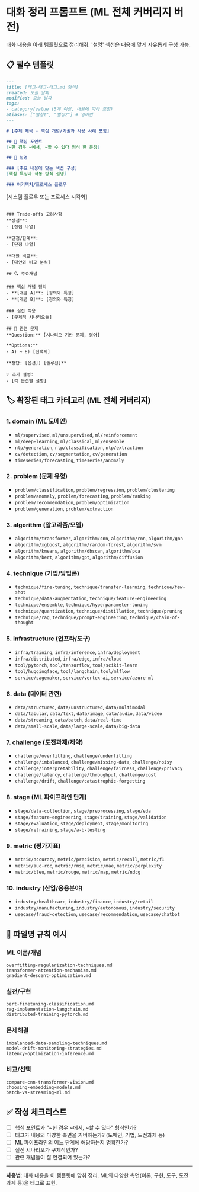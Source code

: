 # 대화 정리 프롬프트 (ML 전체 커버리지 버전)

대화 내용을 아래 템플릿으로 정리해줘. '설명' 섹션은 내용에 맞게 자유롭게 구성 가능.

## 📋 필수 템플릿

```markdown
---
title: [태그-태그-태그.md 형식]
created: 오늘 날짜
modified: 오늘 날짜
tags:
- category/value (5개 이상, 내용에 따라 조정)
aliases: ["별칭1", "별칭2"] # 영어만
---

# [주제 제목 - 핵심 개념/기술과 사용 사례 포함]

## 🎯 핵심 포인트
[~한 경우 ~에서, ~할 수 있다 형식 한 문장]

## 📝 설명

### [주요 내용에 맞는 섹션 구성]
[핵심 특징과 작동 방식 설명]

### 아키텍처/프로세스 플로우
```
[시스템 플로우 또는 프로세스 시각화]
```

### Trade-offs 고려사항
**장점**:
- [장점 나열]

**단점/한계**:
- [단점 나열]

**대안 비교**:
- [대안과 비교 분석]

## 🔍 주요개념

### 핵심 개념 정리
- **[개념 A]**: [정의와 특징]
- **[개념 B]**: [정의와 특징]

### 실전 적용
- [구체적 시나리오들]

## 📝 관련 문제
**Question:** [시나리오 기반 문제, 영어]

**Options:**
- A) ~ E) [선택지]

**정답: [옵션]) [솔루션]**

💡 추가 설명:
- [각 옵션별 설명]
```

## 🏷️ 확장된 태그 카테고리 (ML 전체 커버리지)

### 1. **domain** (ML 도메인)
- `ml/supervised`, `ml/unsupervised`, `ml/reinforcement`
- `ml/deep-learning`, `ml/classical`, `ml/ensemble`
- `nlp/generation`, `nlp/classification`, `nlp/extraction`
- `cv/detection`, `cv/segmentation`, `cv/generation`
- `timeseries/forecasting`, `timeseries/anomaly`

### 2. **problem** (문제 유형)
- `problem/classification`, `problem/regression`, `problem/clustering`
- `problem/anomaly`, `problem/forecasting`, `problem/ranking`
- `problem/recommendation`, `problem/optimization`
- `problem/generation`, `problem/extraction`

### 3. **algorithm** (알고리즘/모델)
- `algorithm/transformer`, `algorithm/cnn`, `algorithm/rnn`, `algorithm/gnn`
- `algorithm/xgboost`, `algorithm/random-forest`, `algorithm/svm`
- `algorithm/kmeans`, `algorithm/dbscan`, `algorithm/pca`
- `algorithm/bert`, `algorithm/gpt`, `algorithm/diffusion`

### 4. **technique** (기법/방법론)
- `technique/fine-tuning`, `technique/transfer-learning`, `technique/few-shot`
- `technique/data-augmentation`, `technique/feature-engineering`
- `technique/ensemble`, `technique/hyperparameter-tuning`
- `technique/quantization`, `technique/distillation`, `technique/pruning`
- `technique/rag`, `technique/prompt-engineering`, `technique/chain-of-thought`

### 5. **infrastructure** (인프라/도구)
- `infra/training`, `infra/inference`, `infra/deployment`
- `infra/distributed`, `infra/edge`, `infra/cloud`
- `tool/pytorch`, `tool/tensorflow`, `tool/scikit-learn`
- `tool/huggingface`, `tool/langchain`, `tool/mlflow`
- `service/sagemaker`, `service/vertex-ai`, `service/azure-ml`

### 6. **data** (데이터 관련)
- `data/structured`, `data/unstructured`, `data/multimodal`
- `data/tabular`, `data/text`, `data/image`, `data/audio`, `data/video`
- `data/streaming`, `data/batch`, `data/real-time`
- `data/small-scale`, `data/large-scale`, `data/big-data`

### 7. **challenge** (도전과제/제약)
- `challenge/overfitting`, `challenge/underfitting`
- `challenge/imbalanced`, `challenge/missing-data`, `challenge/noisy`
- `challenge/interpretability`, `challenge/fairness`, `challenge/privacy`
- `challenge/latency`, `challenge/throughput`, `challenge/cost`
- `challenge/drift`, `challenge/catastrophic-forgetting`

### 8. **stage** (ML 파이프라인 단계)
- `stage/data-collection`, `stage/preprocessing`, `stage/eda`
- `stage/feature-engineering`, `stage/training`, `stage/validation`
- `stage/evaluation`, `stage/deployment`, `stage/monitoring`
- `stage/retraining`, `stage/a-b-testing`

### 9. **metric** (평가지표)
- `metric/accuracy`, `metric/precision`, `metric/recall`, `metric/f1`
- `metric/auc-roc`, `metric/rmse`, `metric/mae`, `metric/perplexity`
- `metric/bleu`, `metric/rouge`, `metric/map`, `metric/ndcg`

### 10. **industry** (산업/응용분야)
- `industry/healthcare`, `industry/finance`, `industry/retail`
- `industry/manufacturing`, `industry/autonomous`, `industry/security`
- `usecase/fraud-detection`, `usecase/recommendation`, `usecase/chatbot`

## 📝 파일명 규칙 예시

### ML 이론/개념
```
overfitting-regularization-techniques.md
transformer-attention-mechanism.md
gradient-descent-optimization.md
```

### 실전/구현
```
bert-finetuning-classification.md
rag-implementation-langchain.md
distributed-training-pytorch.md
```

### 문제해결
```
imbalanced-data-sampling-techniques.md
model-drift-monitoring-strategies.md
latency-optimization-inference.md
```

### 비교/선택
```
compare-cnn-transformer-vision.md
choosing-embedding-models.md
batch-vs-streaming-ml.md
```

## ✅ 작성 체크리스트
- [ ] 핵심 포인트가 "~한 경우 ~에서, ~할 수 있다" 형식인가?
- [ ] 태그가 내용의 다양한 측면을 커버하는가? (도메인, 기법, 도전과제 등)
- [ ] ML 파이프라인의 어느 단계에 해당하는지 명확한가?
- [ ] 실전 시나리오가 구체적인가?
- [ ] 관련 개념들이 잘 연결되어 있는가?

---

**사용법**: 대화 내용을 이 템플릿에 맞춰 정리. ML의 다양한 측면(이론, 구현, 도구, 도전과제 등)을 태그로 표현.